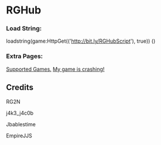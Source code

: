 # RGHub 

### Load String: 
loadstring(game:HttpGet(('http://bit.ly/RGHubScript'), true)) ()

### Extra Pages: 
[Supported Games.](https://github.com/RG2N/RGHub/blob/main/help/games.md)
[My game is crashing!](https://github.com/RG2N/RGHub/blob/main/help/crashing.md)

## Credits
RG2N

j4k3_j4c0b

Jbablestime

EmpireJJS
